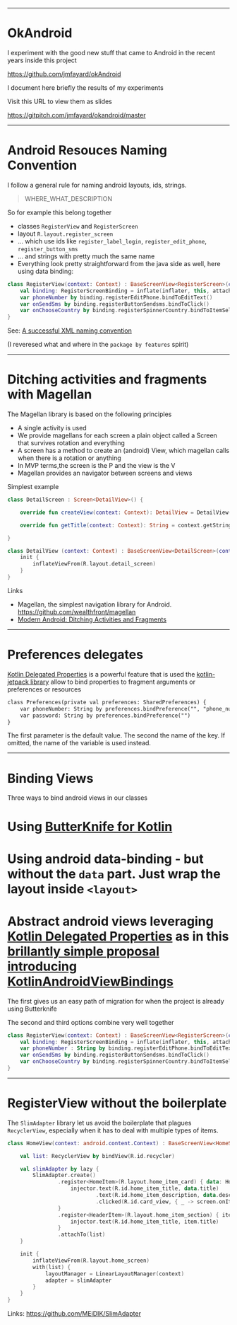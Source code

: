 
---

# OkAndroid

I experiment with the good new stuff that came to Android in the recent years inside this project

https://github.com/jmfayard/okAndroid

I document here briefly the results of my experiments

Visit this URL to view them as slides

https://gitpitch.com/jmfayard/okandroid/master


----

# Android Resouces Naming Convention

I follow a general rule for naming android layouts, ids, strings.

> WHERE_WHAT_DESCRIPTION

So for example this belong together

- classes `RegisterView` and `RegisterScreen`
- layout `R.layout.register_screen`
- ... which use ids like `register_label_login`, `register_edit_phone`, `register_button_sms`
- ... and strings with pretty much the same name
- Everything look pretty straightforward from the java side as well, here using data binding:

```kotlin
class RegisterView(context: Context) : BaseScreenView<RegisterScreen>(context) {
    val binding: RegisterScreenBinding = inflate(inflater, this, attach)
    var phoneNumber by binding.registerEditPhone.bindToEditText()
    var onSendSms by binding.registerButtonSendsms.bindToClick()
    var onChooseCountry by binding.registerSpinnerCountry.bindToItemSelected()
}
```


See: [A successful XML naming convention](https://jeroenmols.com/blog/2016/03/07/resourcenaming/)

(I reveresed what and where in the `package by features` spirit)

---------

# Ditching activities and fragments with Magellan

The Magellan library is based on the following principles

- A single activity is used
- We provide magellans for each screen a plain object called a Screen that survives rotation and everything
- A screen has a method to create an (android) View, which magellan calls when there is a rotation or anything
- In MVP terms,the screen is the P and the view is the V
- Magellan provides an navigator between screens and views

Simplest example

```kotlin
class DetailScreen : Screen<DetailView>() {

    override fun createView(context: Context): DetailView = DetailView(context)

    override fun getTitle(context: Context): String = context.getString(R.string.detail_title)

}

class DetailView (context: Context) : BaseScreenView<DetailScreen>(context) {
    init {
        inflateViewFrom(R.layout.detail_screen)
    }
}
```

Links

- Magellan, the simplest navigation library for Android. https://github.com/wealthfront/magellan
- [Modern Android: Ditching Activities and Fragments](https://news.realm.io/news/sf-fabien-davos-modern-android-ditching-activities-fragments/)


------


# Preferences delegates

[Kotlin Delegated Properties](https://kotlinlang.org/docs/reference/delegated-properties.html) is a powerful feature that is used the [kotlin-jetpack library](https://github.com/nsk-mironov/kotlin-jetpack) allow to bind properties to fragment arguments
or preferences or resources

```md
class Preferences(private val preferences: SharedPreferences) {
    var phoneNumber: String by preferences.bindPreference("", "phone_number")
    var password: String by preferences.bindPreference("")
}
```


The first parameter is the default value. The second the name of the key.
If omitted, the name of the variable is used instead.


-----

# Binding Views

Three ways to bind android views in our classes

# Using [ButterKnife for Kotlin](https://github.com/JakeWharton/kotterknife/blob/master/src/main/kotlin/kotterknife/ButterKnife.kt)
# Using android data-binding - but without the `data` part. Just wrap the layout inside `<layout>`
# Abstract android views leveraging [Kotlin Delegated Properties](https://kotlinlang.org/docs/reference/delegated-properties.html) as in this [brillantly simple proposal introducing KotlinAndroidViewBindings](http://marcinmoskala.com/android/kotlin/2017/05/05/still-mvp-or-already-mvvm.html)

The first gives us an easy path of migration for when the project is already using Butterknife

The second and third options combine very well together

```kotlin
class RegisterView(context: Context) : BaseScreenView<RegisterScreen>(context) {
    val binding: RegisterScreenBinding = inflate(inflater, this, attach)
    var phoneNumber : String by binding.registerEditPhone.bindToEditText()
    var onSendSms by binding.registerButtonSendsms.bindToClick()
    var onChooseCountry by binding.registerSpinnerCountry.bindToItemSelected()
}
```


-----



# RegisterView without the boilerplate

The `SlimAdapter` library let us avoid the boilerplate that plagues `RecyclerView`, especially when it has to deal with multiple types of items.


```kotlin
class HomeView(context: android.content.Context) : BaseScreenView<HomeScreen>(context) {

    val list: RecyclerView by bindView(R.id.recycler)

    val slimAdapter by lazy {
        SlimAdapter.create()
                .register<HomeItem>(R.layout.home_item_card) { data: HomeItem, injector ->
                    injector.text(R.id.home_item_title, data.title)
                            .text(R.id.home_item_description, data.description)
                            .clicked(R.id.card_view, { _ -> screen.onItemClicked(data) })
                }
                .register<HeaderItem>(R.layout.home_item_section) { item: HeaderItem, injector ->
                    injector.text(R.id.home_item_title, item.title)
                }
                .attachTo(list)
    }

    init {
        inflateViewFrom(R.layout.home_screen)
        with(list) {
            layoutManager = LinearLayoutManager(context)
            adapter = slimAdapter
        }
    }
}
```

Links: https://github.com/MEiDIK/SlimAdapter



